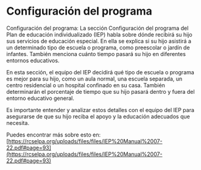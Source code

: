 # Configuración del programa
Configuración del programa: La sección Configuración del programa del Plan de educación individualizado (IEP) habla sobre dónde recibirá su hijo sus servicios de educación especial. En ella se explica si su hijo asistirá a un determinado tipo de escuela o programa, como preescolar o jardín de infantes. También menciona cuánto tiempo pasará su hijo en diferentes entornos educativos.

En esta sección, el equipo del IEP decidirá qué tipo de escuela o programa es mejor para su hijo, como un aula normal, una escuela separada, un centro residencial o un hospital confinado en su casa. También determinarán el porcentaje de tiempo que su hijo pasará dentro y fuera del entorno educativo general.

Es importante entender y analizar estos detalles con el equipo del IEP para asegurarse de que su hijo reciba el apoyo y la educación adecuados que necesita.

Puedes encontrar más sobre esto en: [https://rcselpa.org/uploads/files/files/IEP%20Manual%2007-22.pdf#page=93](https://rcselpa.org/uploads/files/files/IEP%20Manual%2007-22.pdf#page=93)
